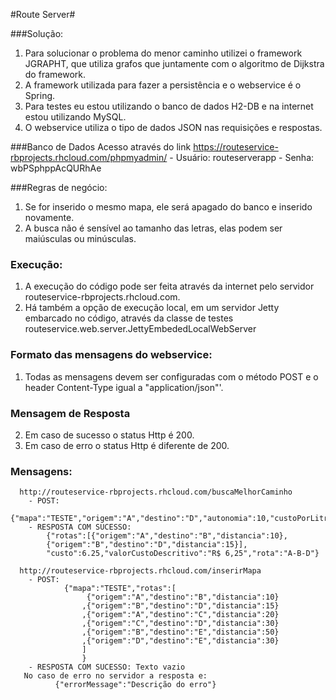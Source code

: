 #Route Server#

###Solução:
   1. Para solucionar o problema do menor caminho 
   utilizei o framework JGRAPHT, que utiliza grafos
   que juntamente com o algoritmo de Dijkstra do framework. 
   2. A framework utilizada para fazer a persistência e o webservice é o Spring.
   3. Para testes eu estou utilizando o banco de dados H2-DB e na internet estou utilizando MySQL.
   4. O webservice utiliza o tipo de dados JSON nas requisições e respostas.    

###Banco de Dados
     Acesso através do link https://routeservice-rbprojects.rhcloud.com/phpmyadmin/
     - Usuário: routeserverapp 
     - Senha: wbPSphppAcQURhAe

###Regras de negócio:
  1. Se for inserido o mesmo mapa, ele será apagado do banco e inserido novamente.
  2. A busca não é sensível ao tamanho das letras, elas podem ser maiúsculas ou minúsculas.

### Execução:  
  1. A execução do código pode ser feita através da internet  pelo servidor routeservice-rbprojects.rhcloud.com.
  2. Há também a opção de execução local, em um servidor Jetty embarcado no código, através da classe de testes routeservice.web.server.JettyEmbededLocalWebServer   

### Formato das mensagens do webservice:
  1. Todas as mensagens devem ser configuradas com o método POST e o header Content-Type igual a "application/json"'.     

### Mensagem de Resposta
  2. Em caso de sucesso o status Http é 200.
  3. Em caso de erro o status Http é diferente de 200.

### Mensagens:
      http://routeservice-rbprojects.rhcloud.com/buscaMelhorCaminho
		- POST: 
	            {"mapa":"TESTE","origem":"A","destino":"D","autonomia":10,"custoPorLitro":2.50}
		- RESPOSTA COM SUCESSO:
	   	    {"rotas":[{"origem":"A","destino":"B","distancia":10},
		    {"origem":"B","destino":"D","distancia":15}],
		    "custo":6.25,"valorCustoDescritivo":"R$ 6,25","rota":"A-B-D"}
		   
      http://routeservice-rbprojects.rhcloud.com/inserirMapa
		- POST: 
	    	    {"mapa":"TESTE","rotas":[
					 {"origem":"A","destino":"B","distancia":10}
					,{"origem":"B","destino":"D","distancia":15}
					,{"origem":"A","destino":"C","distancia":20}
					,{"origem":"C","destino":"D","distancia":30}
					,{"origem":"B","destino":"E","distancia":50}
					,{"origem":"D","destino":"E","distancia":30}
					]
					}
		- RESPOSTA COM SUCESSO: Texto vazio
       No caso de erro no servidor a resposta e:
	          {"errorMessage":"Descrição do erro"}

  
